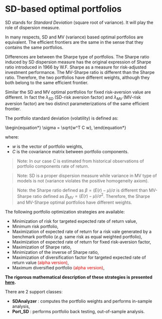 # SD-based optimal portfolios

SD stands for *Standard Deviation* (square root of variance).
It will play the role of dispersion measure.

In many respects, SD and MV (variance) based
optimal portfolios are equivalent. The efficient frontiers are the same
in the sense that they contains the same portfolios.

Differences are between the Sharpe type of portfolios.
The Sharpe ratio induced by
SD dispersion measure has the original
expression of Sharpe ratio introduced in 1966 by W.F. Sharpe as a
measure for risk-adjusted investment performance. The MV-Sharpe ratio
is different than the Sharpe ratio. Therefore, the two portfolios have different
weights, although they both belong to the same efficient frontier.

Similar the SD and MV optimal portfolios for fixed risk-aversion value are
different. In fact the $\lambda_{SD}$ (SD-risk aversion factor) and
$\lambda_{MV}$ (MV-risk aversion factor) are two distinct parameterizations
of the same efficient frontier.


The portfolio standard deviation (volatility) is defined as:

\begin{equation*}
	\sigma = \sqrt{w^T C w},
\end{equation*}

where:

* $w$ is the vector of portfolio weights,
* $C$ is the covariance matrix between portfolio components.

> Note: In our case $C$ is estimated from historical observations of
portfolio components rate of return.

> Note: SD is a proper dispersion measure while variance in MV type of
models is not (variance violates
the positive homogeneity axiom).

> Note: the Sharpe ratio defined as $\beta = (E(r)- \mu) / \sigma$ is
different than MV-Sharpe ratio defined as $\beta_{MV} = (E(r)- \mu) / \sigma^2$.
Therefore, the Sharpe and MV-Sharpe optimal portfolios have different
weights.

The following portfolio optimization strategies are available:
* Minimization of risk for targeted expected rate of return value,
* Minimum risk portfolio,
* Maximization of expected rate of return for a risk vale generated by a
benchmark portfolio (*e.g.* same risk as equal weighted portfolio),
* Maximization of expected rate of return for fixed risk-aversion factor,
* Maximization of Sharpe ratio,
* Minimization of the inverse of Sharpe ratio,
* Maximization of diversification factor for targeted expected rate of return
value <span style="color:red">(alpha version)</span>,
* Maximum diversified portfolio <span style="color:red">(alpha version)</span>,

__The rigorous mathematical description of these strategies is presented
[here](https://papers.ssrn.com/sol3/papers.cfm?abstract_id=4205165).__

There are 2 support classes:

* **SDAnalyzer** : computes the portfolio weights and performs in-sample
analysis,
* **Port_SD** : performs portfolio back testing, out-of-sample analysis.
